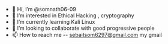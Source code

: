 - 👋 Hi, I’m @somnath06-09
- 👀 I’m interested in Ethical Hacking , cryptography 
- 🌱 I’m currently learning Kali Linux
- 💞️ I’m looking to collaborate with good progressive people
- 📫 How to reach me -- sebaitsom6297@gmail.com  my gmail

<!---
somnath06-09/somnath06-09 is a ✨ special ✨ repository because its `README.md` (this file) appears on your GitHub profile.
You can click the Preview link to take a look at your changes.
--->
